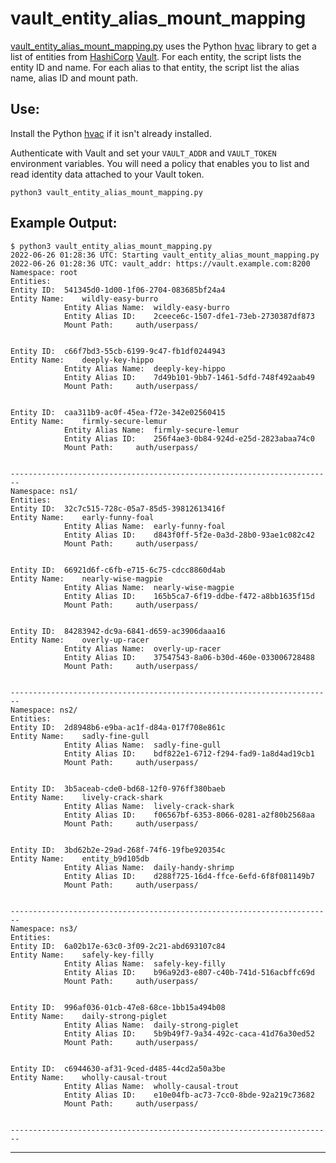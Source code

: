 # vault_entity_alias_mount_mapping

[vault_entity_alias_mount_mapping.py](vault_entity_alias_mount_mapping.py) uses the Python [hvac](https://hvac.readthedocs.io/en/stable/index.html) library to get a list of entities from [HashiCorp](https://hashicorp.com) [Vault](https://vaultproject.io). For each entity, the script lists the entity ID and name. For each alias to that entity, the script list the alias name, alias ID and mount path.

## Use:
Install the Python [hvac](https://hvac.readthedocs.io/en/stable/index.html) if it isn't already installed.

Authenticate with Vault and set your `VAULT_ADDR` and `VAULT_TOKEN` environment variables. You will need a policy that enables you to list and read identity data attached to your Vault token.

```
python3 vault_entity_alias_mount_mapping.py
```

## Example Output:
```
$ python3 vault_entity_alias_mount_mapping.py 
2022-06-26 01:28:36 UTC: Starting vault_entity_alias_mount_mapping.py
2022-06-26 01:28:36 UTC: vault_addr: https://vault.example.com:8200
Namespace: root
Entities:
Entity ID:	541345d0-1d00-1f06-2704-083685bf24a4
Entity Name:	wildly-easy-burro
			Entity Alias Name:	wildly-easy-burro
			Entity Alias ID:	2ceece6c-1507-dfe1-73eb-2730387df873
			Mount Path:		auth/userpass/


Entity ID:	c66f7bd3-55cb-6199-9c47-fb1df0244943
Entity Name:	deeply-key-hippo
			Entity Alias Name:	deeply-key-hippo
			Entity Alias ID:	7d49b101-9bb7-1461-5dfd-748f492aab49
			Mount Path:		auth/userpass/


Entity ID:	caa311b9-ac0f-45ea-f72e-342e02560415
Entity Name:	firmly-secure-lemur
			Entity Alias Name:	firmly-secure-lemur
			Entity Alias ID:	256f4ae3-0b84-924d-e25d-2823abaa74c0
			Mount Path:		auth/userpass/


------------------------------------------------------------------------
Namespace: ns1/
Entities: 
Entity ID:	32c7c515-728c-05a7-85d5-39812613416f
Entity Name:	early-funny-foal
			Entity Alias Name:	early-funny-foal
			Entity Alias ID:	d843f0ff-5f2e-0a3d-28b0-93ae1c082c42
			Mount Path:		auth/userpass/


Entity ID:	66921d6f-c6fb-e715-6c75-cdcc8860d4ab
Entity Name:	nearly-wise-magpie
			Entity Alias Name:	nearly-wise-magpie
			Entity Alias ID:	165b5ca7-6f19-ddbe-f472-a8bb1635f15d
			Mount Path:		auth/userpass/


Entity ID:	84283942-dc9a-6841-d659-ac3906daaa16
Entity Name:	overly-up-racer
			Entity Alias Name:	overly-up-racer
			Entity Alias ID:	37547543-8a06-b30d-460e-033006728488
			Mount Path:		auth/userpass/


------------------------------------------------------------------------
Namespace: ns2/
Entities: 
Entity ID:	2d8948b6-e9ba-ac1f-d84a-017f708e861c
Entity Name:	sadly-fine-gull
			Entity Alias Name:	sadly-fine-gull
			Entity Alias ID:	bdf822e1-6712-f294-fad9-1a8d4ad19cb1
			Mount Path:		auth/userpass/


Entity ID:	3b5aceab-cde0-bd68-12f0-976ff380baeb
Entity Name:	lively-crack-shark
			Entity Alias Name:	lively-crack-shark
			Entity Alias ID:	f06567bf-6353-8066-0281-a2f80b2568aa
			Mount Path:		auth/userpass/


Entity ID:	3bd62b2e-29ad-268f-74f6-19fbe920354c
Entity Name:	entity_b9d105db
			Entity Alias Name:	daily-handy-shrimp
			Entity Alias ID:	d288f725-16d4-ffce-6efd-6f8f081149b7
			Mount Path:		auth/userpass/


------------------------------------------------------------------------
Namespace: ns3/
Entities: 
Entity ID:	6a02b17e-63c0-3f09-2c21-abd693107c84
Entity Name:	safely-key-filly
			Entity Alias Name:	safely-key-filly
			Entity Alias ID:	b96a92d3-e807-c40b-741d-516acbffc69d
			Mount Path:		auth/userpass/


Entity ID:	996af036-01cb-47e8-68ce-1bb15a494b08
Entity Name:	daily-strong-piglet
			Entity Alias Name:	daily-strong-piglet
			Entity Alias ID:	5b9b49f7-9a34-492c-caca-41d76a30ed52
			Mount Path:		auth/userpass/


Entity ID:	c6944630-af31-9ced-d485-44cd2a50a3be
Entity Name:	wholly-causal-trout
			Entity Alias Name:	wholly-causal-trout
			Entity Alias ID:	e10e04fb-ac73-7cc0-8bde-92a219c73682
			Mount Path:		auth/userpass/


------------------------------------------------------------------------
```

---
